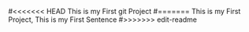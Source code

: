 #<<<<<<< HEAD
This is my First git Project
#=======
This is my First Project, This is my First Sentence
#>>>>>>> edit-readme
